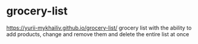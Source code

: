 # grocery-list
 
https://yurii-mykhailiv.github.io/grocery-list/
grocery list with the ability to add products, change and remove them and delete the entire list at once
